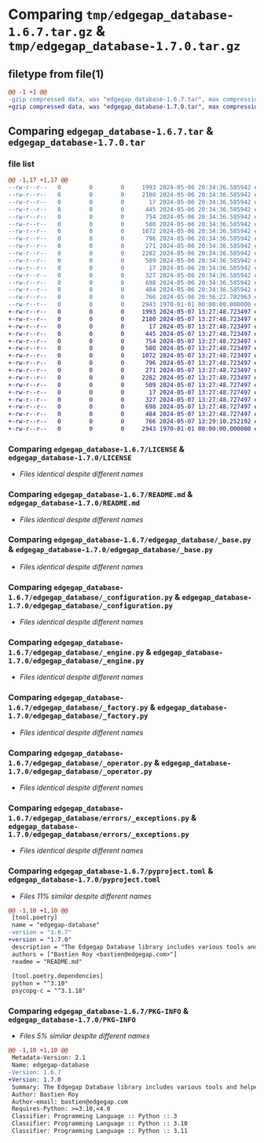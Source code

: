 # Comparing `tmp/edgegap_database-1.6.7.tar.gz` & `tmp/edgegap_database-1.7.0.tar.gz`

## filetype from file(1)

```diff
@@ -1 +1 @@
-gzip compressed data, was "edgegap_database-1.6.7.tar", max compression
+gzip compressed data, was "edgegap_database-1.7.0.tar", max compression
```

## Comparing `edgegap_database-1.6.7.tar` & `edgegap_database-1.7.0.tar`

### file list

```diff
@@ -1,17 +1,17 @@
--rw-r--r--   0        0        0     1993 2024-05-06 20:34:36.585942 edgegap_database-1.6.7/LICENSE
--rw-r--r--   0        0        0     2180 2024-05-06 20:34:36.585942 edgegap_database-1.6.7/README.md
--rw-r--r--   0        0        0       17 2024-05-06 20:34:36.585942 edgegap_database-1.6.7/edgegap_database/BUILD
--rw-r--r--   0        0        0      445 2024-05-06 20:34:36.585942 edgegap_database-1.6.7/edgegap_database/__init__.py
--rw-r--r--   0        0        0      754 2024-05-06 20:34:36.585942 edgegap_database-1.6.7/edgegap_database/_base.py
--rw-r--r--   0        0        0      580 2024-05-06 20:34:36.585942 edgegap_database-1.6.7/edgegap_database/_configuration.py
--rw-r--r--   0        0        0     1072 2024-05-06 20:34:36.585942 edgegap_database-1.6.7/edgegap_database/_engine.py
--rw-r--r--   0        0        0      796 2024-05-06 20:34:36.585942 edgegap_database-1.6.7/edgegap_database/_factory.py
--rw-r--r--   0        0        0      271 2024-05-06 20:34:36.585942 edgegap_database-1.6.7/edgegap_database/_model.py
--rw-r--r--   0        0        0     2282 2024-05-06 20:34:36.585942 edgegap_database-1.6.7/edgegap_database/_operator.py
--rw-r--r--   0        0        0      509 2024-05-06 20:34:36.585942 edgegap_database-1.6.7/edgegap_database/_session.py
--rw-r--r--   0        0        0       17 2024-05-06 20:34:36.585942 edgegap_database-1.6.7/edgegap_database/errors/BUILD
--rw-r--r--   0        0        0      327 2024-05-06 20:34:36.585942 edgegap_database-1.6.7/edgegap_database/errors/__init__.py
--rw-r--r--   0        0        0      698 2024-05-06 20:34:36.585942 edgegap_database-1.6.7/edgegap_database/errors/_exceptions.py
--rw-r--r--   0        0        0      484 2024-05-06 20:34:36.585942 edgegap_database-1.6.7/edgegap_database/errors/_factory.py
--rw-r--r--   0        0        0      766 2024-05-06 20:36:22.702963 edgegap_database-1.6.7/pyproject.toml
--rw-r--r--   0        0        0     2943 1970-01-01 00:00:00.000000 edgegap_database-1.6.7/PKG-INFO
+-rw-r--r--   0        0        0     1993 2024-05-07 13:27:48.723497 edgegap_database-1.7.0/LICENSE
+-rw-r--r--   0        0        0     2180 2024-05-07 13:27:48.723497 edgegap_database-1.7.0/README.md
+-rw-r--r--   0        0        0       17 2024-05-07 13:27:48.723497 edgegap_database-1.7.0/edgegap_database/BUILD
+-rw-r--r--   0        0        0      445 2024-05-07 13:27:48.723497 edgegap_database-1.7.0/edgegap_database/__init__.py
+-rw-r--r--   0        0        0      754 2024-05-07 13:27:48.723497 edgegap_database-1.7.0/edgegap_database/_base.py
+-rw-r--r--   0        0        0      580 2024-05-07 13:27:48.723497 edgegap_database-1.7.0/edgegap_database/_configuration.py
+-rw-r--r--   0        0        0     1072 2024-05-07 13:27:48.723497 edgegap_database-1.7.0/edgegap_database/_engine.py
+-rw-r--r--   0        0        0      796 2024-05-07 13:27:48.723497 edgegap_database-1.7.0/edgegap_database/_factory.py
+-rw-r--r--   0        0        0      271 2024-05-07 13:27:48.723497 edgegap_database-1.7.0/edgegap_database/_model.py
+-rw-r--r--   0        0        0     2282 2024-05-07 13:27:48.723497 edgegap_database-1.7.0/edgegap_database/_operator.py
+-rw-r--r--   0        0        0      509 2024-05-07 13:27:48.727497 edgegap_database-1.7.0/edgegap_database/_session.py
+-rw-r--r--   0        0        0       17 2024-05-07 13:27:48.727497 edgegap_database-1.7.0/edgegap_database/errors/BUILD
+-rw-r--r--   0        0        0      327 2024-05-07 13:27:48.727497 edgegap_database-1.7.0/edgegap_database/errors/__init__.py
+-rw-r--r--   0        0        0      698 2024-05-07 13:27:48.727497 edgegap_database-1.7.0/edgegap_database/errors/_exceptions.py
+-rw-r--r--   0        0        0      484 2024-05-07 13:27:48.727497 edgegap_database-1.7.0/edgegap_database/errors/_factory.py
+-rw-r--r--   0        0        0      766 2024-05-07 13:29:10.252192 edgegap_database-1.7.0/pyproject.toml
+-rw-r--r--   0        0        0     2943 1970-01-01 00:00:00.000000 edgegap_database-1.7.0/PKG-INFO
```

### Comparing `edgegap_database-1.6.7/LICENSE` & `edgegap_database-1.7.0/LICENSE`

 * *Files identical despite different names*

### Comparing `edgegap_database-1.6.7/README.md` & `edgegap_database-1.7.0/README.md`

 * *Files identical despite different names*

### Comparing `edgegap_database-1.6.7/edgegap_database/_base.py` & `edgegap_database-1.7.0/edgegap_database/_base.py`

 * *Files identical despite different names*

### Comparing `edgegap_database-1.6.7/edgegap_database/_configuration.py` & `edgegap_database-1.7.0/edgegap_database/_configuration.py`

 * *Files identical despite different names*

### Comparing `edgegap_database-1.6.7/edgegap_database/_engine.py` & `edgegap_database-1.7.0/edgegap_database/_engine.py`

 * *Files identical despite different names*

### Comparing `edgegap_database-1.6.7/edgegap_database/_factory.py` & `edgegap_database-1.7.0/edgegap_database/_factory.py`

 * *Files identical despite different names*

### Comparing `edgegap_database-1.6.7/edgegap_database/_operator.py` & `edgegap_database-1.7.0/edgegap_database/_operator.py`

 * *Files identical despite different names*

### Comparing `edgegap_database-1.6.7/edgegap_database/errors/_exceptions.py` & `edgegap_database-1.7.0/edgegap_database/errors/_exceptions.py`

 * *Files identical despite different names*

### Comparing `edgegap_database-1.6.7/pyproject.toml` & `edgegap_database-1.7.0/pyproject.toml`

 * *Files 11% similar despite different names*

```diff
@@ -1,10 +1,10 @@
 [tool.poetry]
 name = "edgegap-database"
-version = "1.6.7"
+version = "1.7.0"
 description = "The Edgegap Database library includes various tools and helpers for interacting with Database and Migrations. It is designed for use within the Edgegap organization."
 authors = ["Bastien Roy <bastien@edgegap.com>"]
 readme = "README.md"
 
 [tool.poetry.dependencies]
 python = "^3.10"
 psycopg-c = "^3.1.18"
```

### Comparing `edgegap_database-1.6.7/PKG-INFO` & `edgegap_database-1.7.0/PKG-INFO`

 * *Files 5% similar despite different names*

```diff
@@ -1,10 +1,10 @@
 Metadata-Version: 2.1
 Name: edgegap-database
-Version: 1.6.7
+Version: 1.7.0
 Summary: The Edgegap Database library includes various tools and helpers for interacting with Database and Migrations. It is designed for use within the Edgegap organization.
 Author: Bastien Roy
 Author-email: bastien@edgegap.com
 Requires-Python: >=3.10,<4.0
 Classifier: Programming Language :: Python :: 3
 Classifier: Programming Language :: Python :: 3.10
 Classifier: Programming Language :: Python :: 3.11
```

